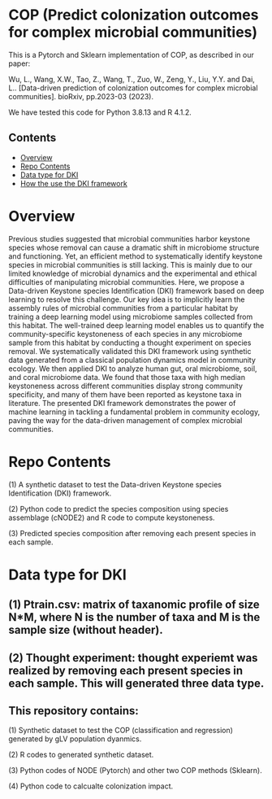 # COP (Predict colonization outcomes for complex microbial communities)

This is a Pytorch and Sklearn implementation of COP, as described in our paper:

Wu, L., Wang, X.W., Tao, Z., Wang, T., Zuo, W., Zeng, Y., Liu, Y.Y. and Dai, L.. [Data-driven prediction of colonization outcomes for complex microbial communities]. bioRxiv, pp.2023-03 (2023).

We have tested this code for Python 3.8.13 and R 4.1.2.

## Contents

- [Overview](#overview)
- [Repo Contents](#repo-contents)
- [Data type for DKI](#Data-type-for-DKI)
- [How the use the DKI framework](#How-the-use-the-DKI-framework)

# Overview

Previous studies suggested that microbial communities harbor keystone species whose removal can cause a dramatic shift in microbiome structure and functioning. Yet, an efficient method to systematically identify keystone species in microbial communities is still lacking. This is mainly due to our limited knowledge of microbial dynamics and the experimental and ethical difficulties of manipulating microbial communities. Here, we propose a Data-driven Keystone species Identification (DKI) framework based on deep learning to resolve this challenge. Our key idea is to implicitly learn the assembly rules of microbial communities from a particular habitat by training a deep learning model using microbiome samples collected from this habitat. The well-trained deep learning model enables us to quantify the community-specific keystoneness of each species in any microbiome sample from this habitat by conducting a thought experiment on species removal. We systematically validated this DKI framework using synthetic data generated from a classical population dynamics model in community ecology. We then applied DKI to analyze human gut, oral microbiome, soil, and coral microbiome data. We found that those taxa with high median keystoneness across different communities display strong community specificity, and many of them have been reported as keystone taxa in literature. The presented DKI framework demonstrates the power of machine learning in tackling a fundamental problem in community ecology, paving the way for the data-driven management of complex microbial communities.


# Repo Contents
(1) A synthetic dataset to test the Data-driven Keystone species Identification (DKI) framework.

(2) Python code to predict the species composition using species assemblage (cNODE2) and R code to compute keystoneness.

(3) Predicted species composition after removing each present species in each sample.

# Data type for DKI
## (1) Ptrain.csv: matrix of taxanomic profile of size N*M, where N is the number of taxa and M is the sample size (without header).


## (2) Thought experiment: thought experiemt was realized by removing each present species in each sample. This will generated three data type.
## This repository contains:
(1) Synthetic dataset to test the COP (classification and regression) generated by gLV population dyanmics.

(2) R codes to generated synthetic dataset.

(3) Python codes of NODE (Pytorch) and other two COP methods (Sklearn).

(4) Python code to calcualte colonization impact.



